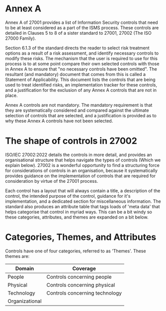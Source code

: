 # Annex A 
Annex A of 27001 provides a list of Information Security controls that need to be at least considered as a part of the ISMS process. These controls are detailed in Clauses 5 to 8 of a sister standard to 27001, 27002 (The ISO 27000 Family).

Section 6.1.3 of the standard directs the reader to select risk treatment options as a result of a risk assessment, and identify necessary controls to modify these risks. The mechanism that the user is required to use for this process is to at some point compare their own selected controls with those in Annex A to ensure that "no necessary controls have been omitted". The resultant (and mandatory) document that comes from this is called a Statement of Applicability. This document lists the controls that are being used to treat identified risks, an implementation tracker for these controls, and a justification for the exclusion of any Annex A controls that are not in place.

Annex A controls are not mandatory. The mandatory requirement is that they are systematically considered and compared against the ultimate selection of controls that are selected, and a justification is provided as to why these Annex A controls have not been selected.

# The shape of controls in 27002 
ISO/IEC 27002:2022 details the controls in more detail, and provides an organisational structure that helps navigate the types of controls (Which we explain below). 27002 is a wonderful opportunity to find a structuring force for considerations of controls in an organisation, because it systematically provides guidance on the implementation of controls that are required for consideration by virtue of the 27001 process.

Each control has a layout that will always contain a title, a description of the control, the intended purpose of the control, guidance for it's implementation, and a dedicated section for miscellaneous information. The standard also produces an attribute table that tags loads of 'meta data' that helps categorise that control in myriad ways. This can be a bit windy so these categories, attributes, and themes are expanded on a bit below.

# Categories, Themes, and Attributes 
Controls have one of four categories, referred to as 'Themes'. These themes are:

| Domain | Coverage |
|------|--------|
| People | Controls concerning people |
| Physical | Controls concerning physical |
| Technology | Controls concerning technology |
| Organizational|  |
